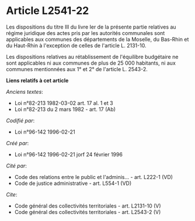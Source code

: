 # Article L2541-22

Les dispositions du titre III du livre Ier de la présente partie relatives au régime juridique des actes pris par les
autorités communales sont applicables aux communes des départements de la Moselle, du Bas-Rhin et du Haut-Rhin à l'exception
de celles de l'article L. 2131-10. 

Les dispositions relatives au rétablissement de l'équilibre budgétaire ne sont applicables ni aux communes de plus de 25 000
habitants, ni aux communes mentionnées aux 1° et 2° de l'article L. 2543-2.

**Liens relatifs à cet article**

_Anciens textes_:

  - Loi n°82-213 1982-03-02 art. 17 al. 1 et 3
  - Loi n°82-213 du 2 mars 1982 - art. 17 (Ab)

_Codifié par_:

  - Loi n°96-142 1996-02-21

_Créé par_:

  - Loi n°96-142 1996-02-21 jorf 24 février 1996

_Cité par_:

  - Code des relations entre le public et l'adminis... - art. L222-1 (VD)
  - Code de justice administrative - art. L554-1 (VD)

_Cite_:

  - Code général des collectivités territoriales - art. L2131-10 (V)
  - Code général des collectivités territoriales - art. L2543-2 (V)
